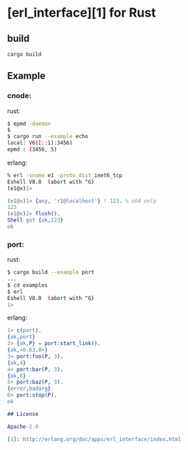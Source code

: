 # [erl_interface][1] for Rust

## build

```bash
cargo build
```

## Example

### cnode:

rust:
```bash
$ epmd -daemon
$
$ cargo run --example echo
local: V6([::1]:3456)
epmd : (3456, 5)
```

erlang:
```bash
% erl -sname e1 -proto_dist inet6_tcp
Eshell V8.0  (abort with ^G)
(e1@x)1>
```

```erlang
(e1@x)1> {any, 'r1@localhost'} ! 123. % u64 only
123
(e1@x)2> flush().
Shell got {ok,123}
ok
```

### port:

rust:
```bash
$ cargo build --example port
...
$ cd examples
$ erl
Eshell V8.0  (abort with ^G)
1>
```

erlang:
```erlang
1> c(port).
{ok,port}
2> {ok,P} = port:start_link().
{ok,<0.63.0>}
3> port:foo(P, 3).
{ok,4}
4> port:bar(P, 3).
{ok,6}
5> port:baz(P, 3).
{error,badarg}
6> port:stop(P).
ok

## License

Apache-2.0

[1]: http://erlang.org/doc/apps/erl_interface/index.html
